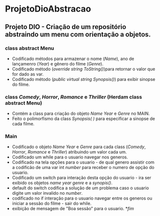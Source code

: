 # ProjetoDioAbstracao
## Projeto DIO - Criação de um repositório abstraindo um menu com orientação a objetos.

### class abstract Menu
- Codificado  métodos para armazenar o  nome (*Name*), ano de lançamenro (*Year*) e gênero do filme (*Genre*).
- Codificado método (*override string ToString()*)para retornar o valor que for dado as var. 
- Codificado método (*public virtual string Synopsis()*) para exibir sinopse do filme.

### class *Comedy*, *Horror*, *Romance* e *Thriller* (Herdam class abstract Menu)
- Contém a class para criação do objeto *Name* *Year* e *Genre* no MAIN.
- Feito o polimorfismo da class *Synopsis( )* para especificar a sinopse de cada filme.

### Main 

 - Codificado o objeto *Name* *Year* e *Genre* para cada class (*Comedy*, *Horror*, *Romance* e *Thriller*) atribuindo um valor cada um.
 - Codificado um while para o usuario navegar nos generos.
 - Codificado  na tela opções para o usuario - de qual genero assistir com a codificão de uma var int *number* para receber o numero de opção do usuario.
 - Codificado um switch para interação desta opção do usuario - ira ser exibido os objetos *name* *year* *genre* e  a *synopis()*.
 - default do switch codifica a solução de um problema caso o usuario digite um valor invalido no *number*.
 - codificado no if interação para o usuario navegar entre os generos ou iniciar a sessão do filme - sair do while.
 - exibição de mensagem de "Boa sessão" para o usuario.
**fim* 



